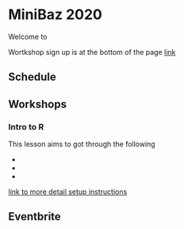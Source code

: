 # MiniBaz 2020

Welcome to 


Wortkshop sign up is at the bottom of the page [link]()

## Schedule

## Workshops

### Intro to R

This lesson aims to got through the following

-
-
-

[link to more detail setup instructions]()


## Eventbrite
